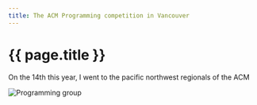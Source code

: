 ```yaml
---
title: The ACM Programming competition in Vancouver
---
```


{{ page.title }}
================

On the 14th this year, I went to the pacific northwest regionals of the ACM

![Programming group]({{site.url}}/assets/images/comp_group.jpg)
